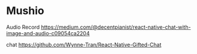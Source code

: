 # Mushio

Audio Record
https://medium.com/@decentpianist/react-native-chat-with-image-and-audio-c09054ca2204

chat 
https://github.com/Wynne-Tran/React-Native-Gifted-Chat